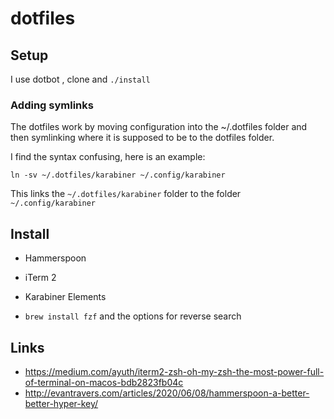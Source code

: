 # dotfiles

## Setup
I use dotbot , clone and `./install`

### Adding symlinks
The dotfiles work by moving configuration into the ~/.dotfiles folder
and then symlinking where it is supposed to be to the dotfiles folder.

I find the syntax confusing, here is an example:

```
ln -sv ~/.dotfiles/karabiner ~/.config/karabiner
```

This links the `~/.dotfiles/karabiner` folder to the folder `~/.config/karabiner`


## Install
- Hammerspoon
- iTerm 2
- Karabiner Elements

- `brew install fzf` and the options for reverse search

## Links
- https://medium.com/ayuth/iterm2-zsh-oh-my-zsh-the-most-power-full-of-terminal-on-macos-bdb2823fb04c
- http://evantravers.com/articles/2020/06/08/hammerspoon-a-better-better-hyper-key/

